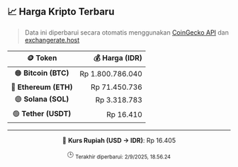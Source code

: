 

<!-- HARGA_KRIPTO -->
## 📈 Harga Kripto Terbaru

> Data ini diperbarui secara otomatis menggunakan [CoinGecko API](https://www.coingecko.com/) dan [exchangerate.host](https://exchangerate.host/)

<div align="center">

| 🪙 Token | 💰 Harga (IDR) |
|:------:|---------------:|
| 🟠 **Bitcoin (BTC)**   | Rp 1.800.786.040 |
| 🔵 **Ethereum (ETH)**  | Rp 71.450.736 |
| 🟣 **Solana (SOL)**    | Rp 3.318.783 |
| 🟢 **Tether (USDT)**   | Rp 16.410 |

---

💱 **Kurs Rupiah (USD → IDR)**: Rp 16.405

🕒 <sub>Terakhir diperbarui: 2/9/2025, 18.56.24</sub>

</div>
<!-- /HARGA_KRIPTO -->